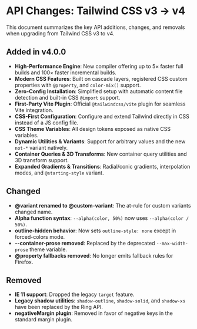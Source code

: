  # API Changes: Tailwind CSS v3 → v4

 This document summarizes the key API additions, changes, and removals when upgrading from Tailwind CSS v3 to v4.

 ## Added in v4.0.0
 - **High-Performance Engine**: New compiler offering up to 5× faster full builds and 100× faster incremental builds.
 - **Modern CSS Features**: Built on cascade layers, registered CSS custom properties with `@property`, and `color-mix()` support.
 - **Zero-Config Installation**: Simplified setup with automatic content file detection and built-in CSS `@import` support.
 - **First-Party Vite Plugin**: Official `@tailwindcss/vite` plugin for seamless Vite integration.
 - **CSS-First Configuration**: Configure and extend Tailwind directly in CSS instead of a JS config file.
 - **CSS Theme Variables**: All design tokens exposed as native CSS variables.
 - **Dynamic Utilities & Variants**: Support for arbitrary values and the new `not-*` variant natively.
 - **Container Queries & 3D Transforms**: New container query utilities and 3D transform support.
 - **Expanded Gradients & Transitions**: Radial/conic gradients, interpolation modes, and `@starting-style` variant.

 ## Changed
 - **@variant renamed to @custom-variant**: The at-rule for custom variants changed name.
 - **Alpha function syntax**: `--alpha(color, 50%)` now uses `--alpha(color / 50%)`.
 - **outline-hidden behavior**: Now sets `outline-style: none` except in forced-colors mode.
 - **--container-prose removed**: Replaced by the deprecated `--max-width-prose` theme variable.
 - **@property fallbacks removed**: No longer emits fallback rules for Firefox.

 ## Removed
 - **IE 11 support**: Dropped the legacy `target` feature.
 - **Legacy shadow utilities**: `shadow-outline`, `shadow-solid`, and `shadow-xs` have been replaced by the Ring API.
 - **negativeMargin plugin**: Removed in favor of negative keys in the standard margin plugin.
